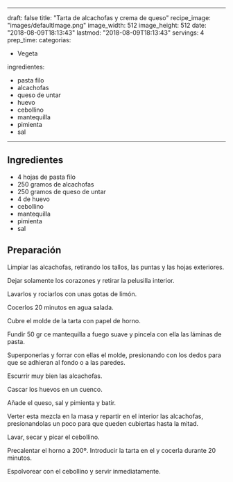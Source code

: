 
---
draft: false
title: "Tarta de alcachofas y crema de queso"
recipe_image: "images/defaultImage.png"
image_width: 512
image_height: 512
date: "2018-08-09T18:13:43"
lastmod: "2018-08-09T18:13:43"
servings: 4
prep_time: 
categorias:
  - Vegeta

ingredientes:
  - pasta filo
  - alcachofas
  - queso de untar
  - huevo
  - cebollino
  - mantequilla
  - pimienta
  - sal
---

## Ingredientes
- 4 hojas de pasta filo
- 250 gramos de alcachofas
- 250 gramos de queso de untar
- 4  de huevo
- cebollino
- mantequilla
- pimienta
- sal

## Preparación
Limpiar las alcachofas, retirando los tallos, las puntas y las hojas exteriores.

Dejar solamente los corazones y retirar la pelusilla interior.

Lavarlos y rociarlos con unas gotas de limón.

Cocerlos 20 minutos en agua salada.

Cubre el molde de la tarta con papel de horno.

Fundir 50 gr ce mantequilla a fuego suave y pincela con ella las láminas de pasta.

Superponerlas y forrar con ellas el molde, presionando con los dedos para que se adhieran al fondo o a las paredes.

Escurrir muy bien las alcachofas.

Cascar los huevos en un cuenco.

Añade el queso, sal y pimienta y batir.

Verter esta mezcla en la masa y repartir en el interior las alcachofas, presionandolas un poco para que queden cubiertas hasta la mitad.

Lavar, secar y picar el cebollino.

Precalentar el horno a 200º. Introducir la tarta en el y cocerla durante 20 minutos.

Espolvorear con el cebollino y servir inmediatamente.


